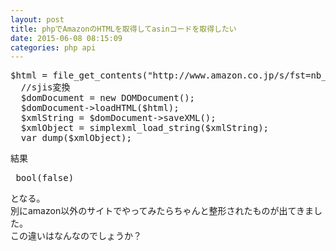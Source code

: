 ```yaml
---
layout: post
title: phpでAmazonのHTMLを取得してasinコードを取得したい
date: 2015-06-08 08:15:09
categories: php api
---
```

<!-- {% raw %} -->
<pre>
$html = file_get_contents("http://www.amazon.co.jp/s/fst=nb___mk_ja_JP=%E3%82%AB%E3%82%BF%E3%82%AB%E3%83%8A&url=node%3D466280&field-keywords=%E6%96%B0%E5%88%8A");
  //sjis変換
  $domDocument = new DOMDocument();
  $domDocument->loadHTML($html);
  $xmlString = $domDocument->saveXML();
  $xmlObject = simplexml_load_string($xmlString);
  var_dump($xmlObject);
</pre>

<p>結果</p>

<pre>
 bool(false)
</pre>

<p>となる。<br>
別にamazon以外のサイトでやってみたらちゃんと整形されたものが出てきました。<br>
この違いはなんなのでしょうか？</p>
<!-- {% endraw %} -->
